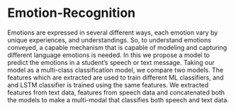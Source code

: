 # Emotion-Recognition

Emotions are expressed in several different ways, each emotion vary by unique
experiences, and understandings. So, to understand emotions conveyed, a capable
mechanism that is capable of modeling and capturing different language emotions is
needed. In this we propose a model to predict the emotions in a student’s speech or
text message. Taking our model as a multi-class classification model, we compare
two models. The features which are extracted are used to train different ML
classifiers, and and LSTM classifier is trained using the same features. We extracted
features from text data, features from speech data and concatenated both the models
to make a multi-modal that classifies both speech and text data.

